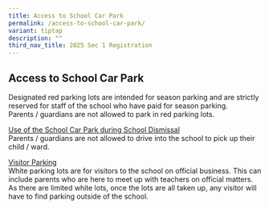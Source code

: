 ```yaml
---
title: Access to School Car Park
permalink: /access-to-school-car-park/
variant: tiptap
description: ""
third_nav_title: 2025 Sec 1 Registration
---
```

<h2>Access to School Car Park</h2>
<p>Designated red parking lots are intended for season parking and are strictly
reserved for staff of the school who have paid for season parking.&nbsp;
<br>Parents / guardians are not allowed to park in red parking lots.&nbsp;</p>
<p><u>Use of the School Car Park during School Dismissal</u>&nbsp;
<br>Parents / guardians are not allowed to drive into the school to pick up
their child / ward.&nbsp;&nbsp;</p>
<p><u>Visitor Parking</u>&nbsp;
<br>White parking lots are for visitors to the school on official business.
This can include parents who are here to meet up with teachers on official
matters. As there are limited white lots, once the lots are all taken up,
any visitor will have to find parking outside of the school.&nbsp;</p>
<p></p>